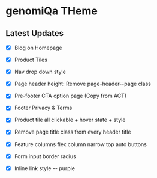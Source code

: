 # genomiQa THeme 

## Latest Updates

- [x]   Blog on Homepage

- [x]  Product Tiles

- [x]  Nav drop down style

- [x]  Page header height: Remove page-header--page class

- [x]   Pre-footer CTA option page (Copy from ACT)

- [x]  Footer Privacy & Terms

- [x]  Product tile all clickable + hover state + style

- [x]  Remove page title class from every header title

- [x]  Feature columns flex column narrow top auto buttons

- [x]  Form input border radius

- [x]  Inline link style -- purple

